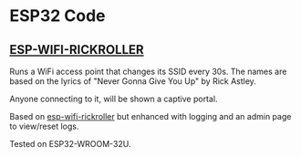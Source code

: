 # ESP32 Code

## [ESP-WIFI-RICKROLLER](esp-wifi-rickroller/esp-wifi-rickroller.ino)

Runs a WiFi access point that changes its SSID every 30s. The names are based on the lyrics of "Never Gonna Give You Up" by Rick Astley.

Anyone connecting to it, will be shown a captive portal.

Based on [esp-wifi-rickroller](https://github.com/marcelstoer/esp-wifi-rickroller) but enhanced with logging and an admin page to view/reset logs.

Tested on ESP32-WROOM-32U.
